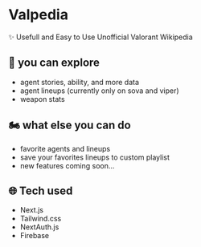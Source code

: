 # Valpedia
✨ Usefull and Easy to Use Unofficial Valorant Wikipedia

## 🧭 you can explore
- agent stories, ability, and more data
- agent lineups (currently only on sova and viper)
- weapon stats

## 🏍 what else you can do
- favorite agents and lineups
- save your favorites lineups to custom playlist
- new features coming soon...

## 🌐 Tech used
- Next.js
- Tailwind.css
- NextAuth.js
- Firebase

